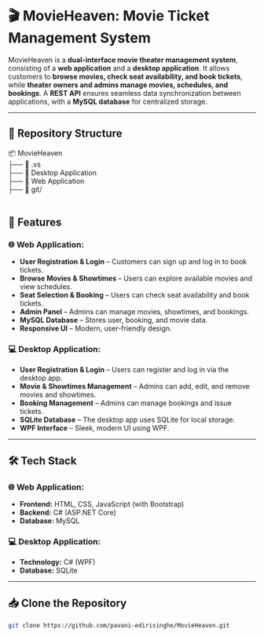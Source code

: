# 🎬 MovieHeaven: Movie Ticket Management System

MovieHeaven is a **dual-interface movie theater management system**, consisting of a **web application** and a **desktop application**. 
It allows customers to **browse movies, check seat availability, and book tickets**, while **theater owners and admins manage movies, schedules, and bookings**.
A **REST API** ensures seamless data synchronization between applications, with a **MySQL database** for centralized storage.

---

## 📂 Repository Structure
📦 MovieHeaven<br>
├── 📁 .vs <br>
├── 📁 Desktop Application <br>
├── 📁 Web Application <br>
├── 📄 git/ <br>
<br>


## 🚀 Features

### 🌐 Web Application:
- **User Registration & Login** – Customers can sign up and log in to book tickets.
- **Browse Movies & Showtimes** – Users can explore available movies and view schedules.
- **Seat Selection & Booking** – Users can check seat availability and book tickets.
- **Admin Panel** – Admins can manage movies, showtimes, and bookings.
- **MySQL Database** – Stores user, booking, and movie data.
- **Responsive UI** – Modern, user-friendly design.

### 💻 Desktop Application:
- **User Registration & Login** – Users can register and log in via the desktop app.
- **Movie & Showtimes Management** – Admins can add, edit, and remove movies and showtimes.
- **Booking Management** – Admins can manage bookings and issue tickets.
- **SQLite Database** – The desktop app uses SQLite for local storage.
- **WPF Interface** – Sleek, modern UI using WPF.

---

## 🛠 Tech Stack

### 🌐 Web Application:
- **Frontend:** HTML, CSS, JavaScript (with Bootstrap)
- **Backend:** C# (ASP.NET Core)
- **Database:** MySQL

### 💻 Desktop Application:
- **Technology:** C# (WPF)
- **Database:** SQLite

---

## 📥 Clone the Repository
```sh
git clone https://github.com/pavani-edirisinghe/MovieHeaven.git
```

